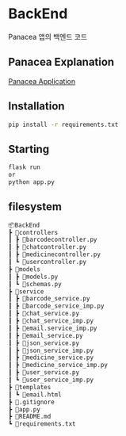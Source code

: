 # BackEnd

Panacea 앱의 백엔드 코드

## Panacea Explanation

[Panacea Application](https://github.com/SMpanacea/FrontEnd)


## Installation
```sh
pip install -r requirements.txt
```


## Starting
```sh
flask run
or
python app.py
```


## filesystem
```bash
📦BackEnd
┣ 📂controllers
┃ ┣ 📜barcodecontroller.py
┃ ┣ 📜chatcontroller.py
┃ ┣ 📜medicinecontroller.py
┃ ┗ 📜usercontroller.py
┣ 📂models
┃ ┣ 📜models.py
┃ ┗ 📜schemas.py
┣ 📂service
┃ ┣ 📜barcode_service.py
┃ ┣ 📜barcode_service_imp.py
┃ ┣ 📜chat_service.py
┃ ┣ 📜chat_service_imp.py
┃ ┣ 📜email.service_imp.py
┃ ┣ 📜email_service.py
┃ ┣ 📜json_service.py
┃ ┣ 📜json_service_imp.py
┃ ┣ 📜medicine_service.py
┃ ┣ 📜medicine_service_imp.py
┃ ┣ 📜user_service.py
┃ ┗ 📜user_service_imp.py
┣ 📂templates
┃ ┗ 📜email.html
┣ 📜.gitignore
┣ 📜app.py
┣ 📜README.md
┗ 📜requirements.txt
 ```
